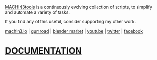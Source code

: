 [MACHIN3tools](https://machin3.io/MACHIN3tools) is a continuously evolving collection of scripts, to simplify and automate a variety of tasks.

If you find any of this useful, consider supporting my other work.

[machin3.io](https://machin3.io) | [gumroad](https://gumroad.com/machin3) | [blender market](https://blendermarket.com/creators/machin3) | [youtube](https://www.youtube.com/channel/UC4yaFzFDILd2yAqOWRuLOvA/videos) | [twitter](https://twitter.com/machin3io) | [facebook](https://www.facebook.com/MACHIN3-1735915690014923)


# [DOCUMENTATION](https://machin3.io/MACHIN3tools/docs)
